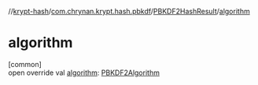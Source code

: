 //[krypt-hash](../../../index.md)/[com.chrynan.krypt.hash.pbkdf](../index.md)/[PBKDF2HashResult](index.md)/[algorithm](algorithm.md)

# algorithm

[common]\
open override val [algorithm](algorithm.md): [PBKDF2Algorithm](../-p-b-k-d-f2-algorithm/index.md)
